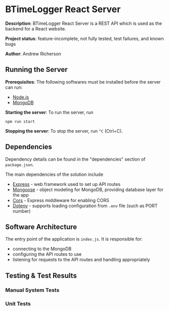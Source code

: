 # BTimeLogger React Server

**Description**: BTimeLogger React Server is a REST API which is used
as the backend for a React website.

**Project status**: feature-incomplete, not fully tested, test failures, and known bugs

**Author**: Andrew Richerson

## Running the Server

**Prerequisites**: The following softwares must be installed before the server can run:

-   [Node.js](https://nodejs.org/en/)
-   [MongoDB](https://www.mongodb.com/)

**Starting the server**: To run the server, run

```
npm run start
```

**Stopping the server**: To stop the server, run `^C` (Ctrl+C).

## Dependencies

Dependency details can be found in the "dependencies" section of `package.json`.

The main dependencies of the solution include

-   [Express](https://www.npmjs.com/package/express) - web framework used to set up API routes
-   [Mongoose](https://www.npmjs.com/package/mongoose) - object modeling for MongoDB, providing database layer for the app
-   [Cors](https://expressjs.com/en/resources/middleware/cors.html) - Express middleware for enabling CORS
-   [Dotenv](https://www.npmjs.com/package/dotenv) - supports loading configuration from `.env` file (such as PORT number)

## Software Architecture

The entry point of the application is `index.js`. It is responsible for:

-   connecting to the MongoDB
-   configuring the API routes to use
-   listening for requests to the API routes and handling appropriately

## Testing & Test Results

### Manual System Tests

### Unit Tests

